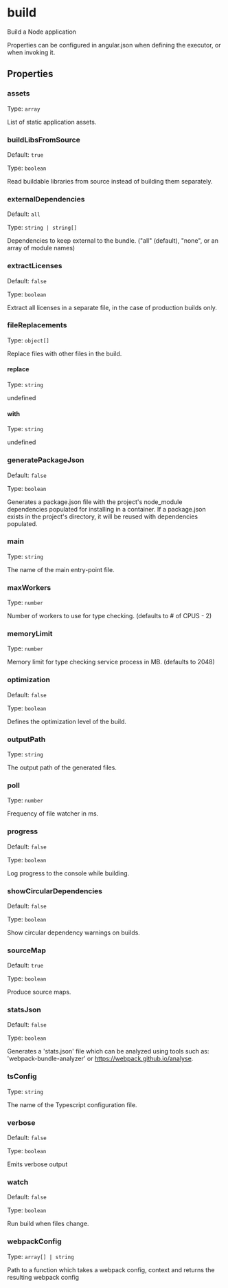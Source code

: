 # build

Build a Node application

Properties can be configured in angular.json when defining the executor, or when invoking it.

## Properties

### assets

Type: `array`

List of static application assets.

### buildLibsFromSource

Default: `true`

Type: `boolean`

Read buildable libraries from source instead of building them separately.

### externalDependencies

Default: `all`

Type: `string | string[] `

Dependencies to keep external to the bundle. ("all" (default), "none", or an array of module names)

### extractLicenses

Default: `false`

Type: `boolean`

Extract all licenses in a separate file, in the case of production builds only.

### fileReplacements

Type: `object[]`

Replace files with other files in the build.

#### replace

Type: `string`

undefined

#### with

Type: `string`

undefined

### generatePackageJson

Default: `false`

Type: `boolean`

Generates a package.json file with the project's node_module dependencies populated for installing in a container. If a package.json exists in the project's directory, it will be reused with dependencies populated.

### main

Type: `string`

The name of the main entry-point file.

### maxWorkers

Type: `number`

Number of workers to use for type checking. (defaults to # of CPUS - 2)

### memoryLimit

Type: `number`

Memory limit for type checking service process in MB. (defaults to 2048)

### optimization

Default: `false`

Type: `boolean`

Defines the optimization level of the build.

### outputPath

Type: `string`

The output path of the generated files.

### poll

Type: `number`

Frequency of file watcher in ms.

### progress

Default: `false`

Type: `boolean`

Log progress to the console while building.

### showCircularDependencies

Default: `false`

Type: `boolean`

Show circular dependency warnings on builds.

### sourceMap

Default: `true`

Type: `boolean`

Produce source maps.

### statsJson

Default: `false`

Type: `boolean`

Generates a 'stats.json' file which can be analyzed using tools such as: 'webpack-bundle-analyzer' or <https://webpack.github.io/analyse>.

### tsConfig

Type: `string`

The name of the Typescript configuration file.

### verbose

Default: `false`

Type: `boolean`

Emits verbose output

### watch

Default: `false`

Type: `boolean`

Run build when files change.

### webpackConfig

Type: `array[] | string `

Path to a function which takes a webpack config, context and returns the resulting webpack config
